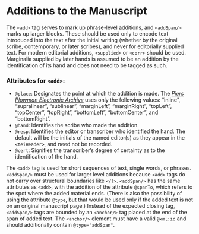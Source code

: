 # Additions to the Manuscript

The `<add>` tag serves to mark up phrase-level additions, and `<addSpan/>` marks up larger blocks. These should be used only to encode text introduced into the text after the initial writing (whether by the original scribe, contemporary, or later scribes), and never for editorially supplied text. For modern editorial additions, `<supplied>` or `<corr>` should be used. Marginalia supplied by later hands is assumed to be an addition by the identification of its hand and does not need to be tagged as such.

### Attributes for `<add>`:

* `@place`: Designates the point at which the addition is made. The [*Piers Plowman Electronic Archive*](http://www3.iath.virginia.edu/seenet/piers/protocoltran.html) uses only the following values: “inline”, “supralinear”, “sublinear”, “marginLeft”, “marginRight”, “topLeft”, “topCenter”, “topRight”, “bottomLeft”, “bottomCenter”, and “bottomRight”.
* `@hand`: Identifies the scribe who made the addition.
* `@resp`: Identifies the editor or transcriber who identified the hand. The default will be the initials of the named editor(s) as they appear in the `<teiHeader>`, and need not be recorded.
* `@cert`: Signifies the transcriber’s degree of certainty as to the identification of the hand.

The `<add>` tag is used for short sequences of text, single words, or phrases. `<addSpan/>` must be used for larger level additions because `<add>` tags do not carry over structural boundaries like `</l>`. `<addSpan/>` has the same attributes as `<add>`, with the addition of the attribute `@spanTo`, which refers to the spot where the added material ends. (There is also the possibility of using the attribute `@type`, but that would be used only if the added text is not on an original manuscript page.) Instead of the expected closing tag, `<addSpan/>` tags are bounded by an `<anchor/>` tag placed at the end of the span of added text. The `<anchor/>` element must have a valid `@xml:id` and should additionally contain `@type="addSpan"`.
